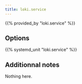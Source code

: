 ```yaml
---
title: loki.service
---
```


{{% provided_by "loki.service" %}}

## Options

{{% systemd_unit "loki.service" %}}

## Additionnal notes

Nothing here.